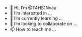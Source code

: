 - 👋 Hi, I’m @T4HS1Nvau
- 👀 I’m interested in ...
- 🌱 I’m currently learning ...
- 💞️ I’m looking to collaborate on ...
- 📫 How to reach me ...

<!---
T4HS1Nvau/T4HS1Nvau is a ✨ special ✨ repository because its `README.md` (this file) appears on your GitHub profile.
You can click the Preview link to take a look at your changes.
--->
